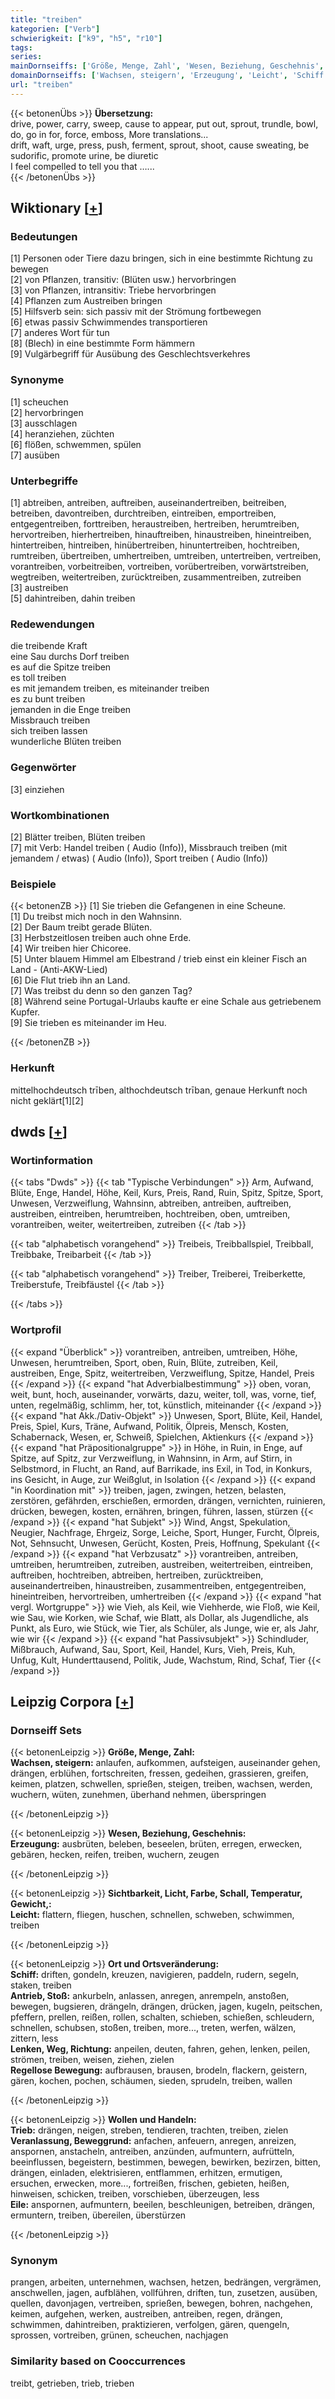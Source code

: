 ```yaml
---
title: "treiben"
kategorien: ["Verb"]
schwierigkeit: ["k9", "h5", "r10"]
tags:
series:
mainDornseiffs: ['Größe, Menge, Zahl', 'Wesen, Beziehung, Geschehnis', 'Sichtbarkeit, Licht, Farbe, Schall, Temperatur, Gewicht,', 'Ort und Ortsveränderung', 'Wollen und Handeln']
domainDornseiffs: ['Wachsen, steigern', 'Erzeugung', 'Leicht', 'Schiff', 'Antrieb, Stoß', 'Lenken, Weg, Richtung', 'Regellose Bewegung', 'Trieb', 'Veranlassung, Beweggrund', 'Eile']
url: "treiben"
---
```


{{< betonenÜbs >}}
**Übersetzung:**  
drive, power, carry, sweep, cause to appear, put out, sprout, trundle, bowl, do, go in for, force, emboss, More translations...  
drift, waft, urge, press, push, ferment, sprout, shoot, cause sweating, be sudorific, promote  urine, be diuretic  
I feel compelled to tell you that …...  
{{< /betonenÜbs >}}

## Wiktionary [[+](https://de.wiktionary.org/wiki/treiben)]

### Bedeutungen
[1] Personen oder Tiere dazu bringen, sich in eine bestimmte Richtung zu bewegen  
[2] von Pflanzen, transitiv: (Blüten usw.) hervorbringen  
[3] von Pflanzen, intransitiv: Triebe hervorbringen  
[4] Pflanzen zum Austreiben bringen  
[5] Hilfsverb sein: sich passiv mit der Strömung fortbewegen  
[6] etwas passiv Schwimmendes transportieren  
[7] anderes Wort für tun  
[8] (Blech) in eine bestimmte Form hämmern  
[9] Vulgärbegriff für Ausübung des Geschlechtsverkehres  

### Synonyme
[1] scheuchen  
[2] hervorbringen  
[3] ausschlagen  
[4] heranziehen, züchten  
[6] flößen, schwemmen, spülen  
[7] ausüben  

### Unterbegriffe
[1] abtreiben, antreiben, auftreiben, auseinandertreiben, beitreiben, betreiben, davontreiben, durchtreiben, eintreiben, emportreiben, entgegentreiben, forttreiben, heraustreiben, hertreiben, herumtreiben, hervortreiben, hierhertreiben, hinauftreiben, hinaustreiben, hineintreiben, hintertreiben, hintreiben, hinübertreiben, hinuntertreiben, hochtreiben, rumtreiben, übertreiben, umhertreiben, umtreiben, untertreiben, vertreiben, vorantreiben, vorbeitreiben, vortreiben, vorübertreiben, vorwärtstreiben, wegtreiben, weitertreiben, zurücktreiben, zusammentreiben, zutreiben  
[3] austreiben  
[5] dahintreiben, dahin treiben  

### Redewendungen
die treibende Kraft  
eine Sau durchs Dorf treiben  
es auf die Spitze treiben  
es toll treiben  
es mit jemandem treiben, es miteinander treiben  
es zu bunt treiben  
jemanden in die Enge treiben  
Missbrauch treiben  
sich treiben lassen  
wunderliche Blüten treiben  

### Gegenwörter
[3] einziehen  

### Wortkombinationen
[2] Blätter treiben, Blüten treiben  
[7] mit Verb: Handel treiben ( Audio (Info)), Missbrauch treiben (mit jemandem / etwas) ( Audio (Info)), Sport treiben ( Audio (Info))  

### Beispiele
{{< betonenZB >}}
[1] Sie trieben die Gefangenen in eine Scheune.  
[1] Du treibst mich noch in den Wahnsinn.  
[2] Der Baum treibt gerade Blüten.  
[3] Herbstzeitlosen treiben auch ohne Erde.  
[4] Wir treiben hier Chicoree.  
[5] Unter blauem Himmel am Elbestrand / trieb einst ein kleiner Fisch an Land - (Anti-AKW-Lied)  
[6] Die Flut trieb ihn an Land.  
[7] Was treibst du denn so den ganzen Tag?  
[8] Während seine Portugal-Urlaubs kaufte er eine Schale aus getriebenem Kupfer.  
[9] Sie trieben es miteinander im Heu.  

{{< /betonenZB >}}
### Herkunft
mittelhochdeutsch trīben, althochdeutsch trīban, genaue Herkunft noch nicht geklärt[1][2]  



## dwds [[+](https://www.dwds.de/wb/treiben)]

### Wortinformation
{{< tabs "Dwds" >}}
{{< tab "Typische Verbindungen" >}}
Arm, Aufwand, Blüte, Enge, Handel, Höhe, Keil, Kurs, Preis, Rand, Ruin, Spitz, Spitze, Sport, Unwesen, Verzweiflung, Wahnsinn, abtreiben, antreiben, auftreiben, austreiben, eintreiben, herumtreiben, hochtreiben, oben, umtreiben, vorantreiben, weiter, weitertreiben, zutreiben
{{< /tab >}}

{{< tab "alphabetisch vorangehend" >}}
Treibeis, Treibballspiel, Treibball, Treibbake, Treibarbeit
{{< /tab >}}

{{< tab "alphabetisch vorangehend" >}}
Treiber, Treiberei, Treiberkette, Treiberstufe, Treibfäustel
{{< /tab >}}

{{< /tabs >}}

### Wortprofil
{{< expand "Überblick" >}} vorantreiben, antreiben, umtreiben, Höhe, Unwesen, herumtreiben, Sport, oben, Ruin, Blüte, zutreiben, Keil, austreiben, Enge, Spitz, weitertreiben, Verzweiflung, Spitze, Handel, Preis {{< /expand >}}
{{< expand "hat Adverbialbestimmung" >}} oben, voran, weit, bunt, hoch, auseinander, vorwärts, dazu, weiter, toll, was, vorne, tief, unten, regelmäßig, schlimm, her, tot, künstlich, miteinander {{< /expand >}}
{{< expand "hat Akk./Dativ-Objekt" >}} Unwesen, Sport, Blüte, Keil, Handel, Preis, Spiel, Kurs, Träne, Aufwand, Politik, Ölpreis, Mensch, Kosten, Schabernack, Wesen, er, Schweiß, Spielchen, Aktienkurs {{< /expand >}}
{{< expand "hat Präpositionalgruppe" >}} in Höhe, in Ruin, in Enge, auf Spitze, auf Spitz, zur Verzweiflung, in Wahnsinn, in Arm, auf Stirn, in Selbstmord, in Flucht, an Rand, auf Barrikade, ins Exil, in Tod, in Konkurs, ins Gesicht, in Auge, zur Weißglut, in Isolation {{< /expand >}}
{{< expand "in Koordination mit" >}} treiben, jagen, zwingen, hetzen, belasten, zerstören, gefährden, erschießen, ermorden, drängen, vernichten, ruinieren, drücken, bewegen, kosten, ernähren, bringen, führen, lassen, stürzen {{< /expand >}}
{{< expand "hat Subjekt" >}} Wind, Angst, Spekulation, Neugier, Nachfrage, Ehrgeiz, Sorge, Leiche, Sport, Hunger, Furcht, Ölpreis, Not, Sehnsucht, Unwesen, Gerücht, Kosten, Preis, Hoffnung, Spekulant {{< /expand >}}
{{< expand "hat Verbzusatz" >}} vorantreiben, antreiben, umtreiben, herumtreiben, zutreiben, austreiben, weitertreiben, eintreiben, auftreiben, hochtreiben, abtreiben, hertreiben, zurücktreiben, auseinandertreiben, hinaustreiben, zusammentreiben, entgegentreiben, hineintreiben, hervortreiben, umhertreiben {{< /expand >}}
{{< expand "hat vergl. Wortgruppe" >}} wie Vieh, als Keil, wie Viehherde, wie Floß, wie Keil, wie Sau, wie Korken, wie Schaf, wie Blatt, als Dollar, als Jugendliche, als Punkt, als Euro, wie Stück, wie Tier, als Schüler, als Junge, wie er, als Jahr, wie wir {{< /expand >}}
{{< expand "hat Passivsubjekt" >}} Schindluder, Mißbrauch, Aufwand, Sau, Sport, Keil, Handel, Kurs, Vieh, Preis, Kuh, Unfug, Kult, Hunderttausend, Politik, Jude, Wachstum, Rind, Schaf, Tier {{< /expand >}}

## Leipzig Corpora [[+](https://corpora.uni-leipzig.de/en/res?word=treiben&corpusId=deu_newscrawl-public_2018)]

### Dornseiff Sets
{{< betonenLeipzig >}}
**Größe, Menge, Zahl:**  
**Wachsen, steigern:** anlaufen, aufkommen, aufsteigen, auseinander gehen, drängen, erblühen, fortschreiten, fressen, gedeihen, grassieren, greifen, keimen, platzen, schwellen, sprießen, steigen, treiben, wachsen, werden, wuchern, wüten, zunehmen, überhand nehmen, überspringen  

{{< /betonenLeipzig >}}


{{< betonenLeipzig >}}
**Wesen, Beziehung, Geschehnis:**  
**Erzeugung:** ausbrüten, beleben, beseelen, brüten, erregen, erwecken, gebären, hecken, reifen, treiben, wuchern, zeugen  

{{< /betonenLeipzig >}}


{{< betonenLeipzig >}}
**Sichtbarkeit, Licht, Farbe, Schall, Temperatur, Gewicht,:**  
**Leicht:** flattern, fliegen, huschen, schnellen, schweben, schwimmen, treiben  

{{< /betonenLeipzig >}}


{{< betonenLeipzig >}}
**Ort und Ortsveränderung:**  
**Schiff:** driften, gondeln, kreuzen, navigieren, paddeln, rudern, segeln, staken, treiben  
**Antrieb, Stoß:** ankurbeln, anlassen, anregen, anrempeln, anstoßen, bewegen, bugsieren, drängeln, drängen, drücken, jagen, kugeln, peitschen, pfeffern, prellen, reißen, rollen, schalten, schieben, schießen, schleudern, schnellen, schubsen, stoßen, treiben, more..., treten, werfen, wälzen, zittern, less  
**Lenken, Weg, Richtung:** anpeilen, deuten, fahren, gehen, lenken, peilen, strömen, treiben, weisen, ziehen, zielen  
**Regellose Bewegung:** aufbrausen, brausen, brodeln, flackern, geistern, gären, kochen, pochen, schäumen, sieden, sprudeln, treiben, wallen  

{{< /betonenLeipzig >}}


{{< betonenLeipzig >}}
**Wollen und Handeln:**  
**Trieb:** drängen, neigen, streben, tendieren, trachten, treiben, zielen  
**Veranlassung, Beweggrund:** anfachen, anfeuern, anregen, anreizen, anspornen, anstacheln, antreiben, anzünden, aufmuntern, aufrütteln, beeinflussen, begeistern, bestimmen, bewegen, bewirken, bezirzen, bitten, drängen, einladen, elektrisieren, entflammen, erhitzen, ermutigen, ersuchen, erwecken, more..., fortreißen, frischen, gebieten, heißen, hinweisen, schicken, treiben, vorschieben, überzeugen, less  
**Eile:** anspornen, aufmuntern, beeilen, beschleunigen, betreiben, drängen, ermuntern, treiben, übereilen, überstürzen  

{{< /betonenLeipzig >}}

### Synonym
prangen, arbeiten, unternehmen, wachsen, hetzen, bedrängen, vergrämen, anschwellen, jagen, aufblähen, vollführen, driften, tun, zusetzen, ausüben, quellen, davonjagen, vertreiben, sprießen, bewegen, bohren, nachgehen, keimen, aufgehen, werken, austreiben, antreiben, regen, drängen, schwimmen, dahintreiben, praktizieren, verfolgen, gären, quengeln, sprossen, vortreiben, grünen, scheuchen, nachjagen


### Similarity based on Cooccurrences
treibt, getrieben, trieb, trieben


